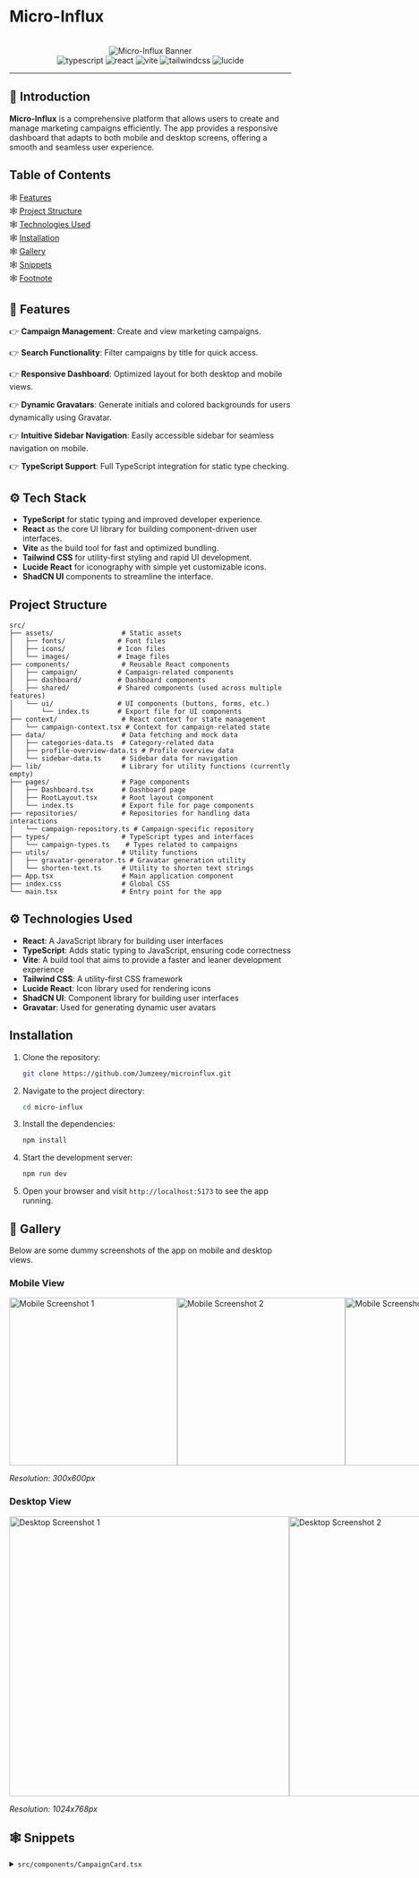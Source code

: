 # Micro-Influx

<div align="center">
  <br />
    <img src="https://dummyimage.com/600x200/000/fff&text=Micro-Influx" alt="Micro-Influx Banner">
  <br />
  
  <div>
    <img src="https://img.shields.io/badge/-Typescript-black?style=for-the-badge&logoColor=white&logo=typescript&color=3178C6" alt="typescript" />
    <img src="https://img.shields.io/badge/-React-black?style=for-the-badge&logoColor=white&logo=react&color=61DAFB" alt="react" />
    <img src="https://img.shields.io/badge/-Vite-black?style=for-the-badge&logoColor=white&logo=vite&color=646CFF" alt="vite" />
    <img src="https://img.shields.io/badge/-Tailwind_CSS-black?style=for-the-badge&logoColor=white&logo=tailwindcss&color=06B6D4" alt="tailwindcss" />
    <img src="https://img.shields.io/badge/-Lucide-black?style=for-the-badge&logoColor=white&logo=lucide" alt="lucide" />
  </div>
</div>

---

## 🤖 Introduction

**Micro-Influx** is a comprehensive platform that allows users to create and manage marketing campaigns efficiently. The app provides a responsive dashboard that adapts to both mobile and desktop screens, offering a smooth and seamless user experience.

## Table of Contents

🕸️ [Features](#features) </br>
🕸️ [Project Structure](#project-structure) </br>
🕸️ [Technologies Used](#technologies-used) </br>
🕸️ [Installation](#installation) </br>
🕸️ [Gallery](#gallery) </br>
🕸️ [Snippets](#snippets)  </br>
🕸️ [Footnote](#footnote)</br>

## 🔋 Features

👉 **Campaign Management**: Create and view marketing campaigns.

👉 **Search Functionality**: Filter campaigns by title for quick access.

👉 **Responsive Dashboard**: Optimized layout for both desktop and mobile views.

👉 **Dynamic Gravatars**: Generate initials and colored backgrounds for users dynamically using Gravatar.

👉 **Intuitive Sidebar Navigation**: Easily accessible sidebar for seamless navigation on mobile.

👉 **TypeScript Support**: Full TypeScript integration for static type checking.

## ⚙️ Tech Stack

- **TypeScript** for static typing and improved developer experience.
- **React** as the core UI library for building component-driven user interfaces.
- **Vite** as the build tool for fast and optimized bundling.
- **Tailwind CSS** for utility-first styling and rapid UI development.
- **Lucide React** for iconography with simple yet customizable icons.
- **ShadCN UI** components to streamline the interface.

## Project Structure

```
src/
├── assets/                 # Static assets
│   ├── fonts/             # Font files
│   ├── icons/             # Icon files
│   └── images/            # Image files
├── components/             # Reusable React components
│   ├── campaign/          # Campaign-related components
│   ├── dashboard/         # Dashboard components
│   ├── shared/            # Shared components (used across multiple features)
│   └── ui/                # UI components (buttons, forms, etc.)
│       └── index.ts       # Export file for UI components
├── context/                # React context for state management
│   └── campaign-context.tsx # Context for campaign-related state
├── data/                   # Data fetching and mock data
│   ├── categories-data.ts  # Category-related data
│   ├── profile-overview-data.ts # Profile overview data
│   └── sidebar-data.ts     # Sidebar data for navigation
├── lib/                    # Library for utility functions (currently empty)
├── pages/                  # Page components
│   ├── Dashboard.tsx       # Dashboard page
│   ├── RootLayout.tsx      # Root layout component
│   └── index.ts            # Export file for page components
├── repositories/           # Repositories for handling data interactions
│   └── campaign-repository.ts # Campaign-specific repository
├── types/                  # TypeScript types and interfaces
│   └── campaign-types.ts    # Types related to campaigns
├── utils/                  # Utility functions
│   ├── gravatar-generator.ts # Gravatar generation utility
│   └── shorten-text.ts     # Utility to shorten text strings
├── App.tsx                 # Main application component
├── index.css               # Global CSS
└── main.tsx                # Entry point for the app
```

## ⚙️ Technologies Used

- **React**: A JavaScript library for building user interfaces
- **TypeScript**: Adds static typing to JavaScript, ensuring code correctness
- **Vite**: A build tool that aims to provide a faster and leaner development experience
- **Tailwind CSS**: A utility-first CSS framework
- **Lucide React**: Icon library used for rendering icons
- **ShadCN UI**: Component library for building user interfaces
- **Gravatar**: Used for generating dynamic user avatars

## Installation

1. Clone the repository:

   ```bash
   git clone https://github.com/Jumzeey/microinflux.git
   ```

2. Navigate to the project directory:

   ```bash
   cd micro-influx
   ```

3. Install the dependencies:

   ```bash
   npm install
   ```

4. Start the development server:

   ```bash
   npm run dev
   ```

5. Open your browser and visit `http://localhost:5173` to see the app running.

## 📸 Gallery

Below are some dummy screenshots of the app on mobile and desktop views.

### Mobile View

<div style="display: flex; justify-content: space-between;">
  <img src="https://via.placeholder.com/300x600?text=Mobile+Screenshot+1" alt="Mobile Screenshot 1" width="300" />
  <img src="https://via.placeholder.com/300x600?text=Mobile+Screenshot+2" alt="Mobile Screenshot 2" width="300" />
  <img src="https://via.placeholder.com/300x600?text=Mobile+Screenshot+3" alt="Mobile Screenshot 3" width="300" />
  <img src="https://via.placeholder.com/300x600?text=Mobile+Screenshot+4" alt="Mobile Screenshot 4" width="300" />
</div>

_Resolution: 300x600px_

### Desktop View

<div style="display: flex; justify-content: space-between;">
  <img src="https://via.placeholder.com/1024x768?text=Desktop+Screenshot+1" alt="Desktop Screenshot 1" width="500" />
  <img src="https://via.placeholder.com/1024x768?text=Desktop+Screenshot+2" alt="Desktop Screenshot 2" width="500" />
</div>

_Resolution: 1024x768px_


## 🕸️ Snippets

<details>
<summary><code>src/components/CampaignCard.tsx</code></summary>

````tsx
import React from 'react';
import { getInitials, getBackgroundColor } from '@/utils/avatarUtils';

type CampaignCardProps = {
  title: string;
  budget: number;
  user: {
    name: string;
  };
};

const CampaignCard: React.FC<CampaignCardProps> = ({ title, budget, user }) => {
  const initials = getInitials(user.name);
  const backgroundColor = getBackgroundColor(user.name);

  return (
    <div className="p-4 shadow-lg bg-white rounded-lg">
      <div className="flex items-center">
        <div
          className="w-10 h-10 rounded-full text-white flex items-center justify-center"
          style={{ backgroundColor }}
        >
          {initials}
        </div>
        <h2 className="ml-4 text-xl font-bold">{title}</h2>
      </div>
      <p className="text-gray-600">Budget: ${budget}</p>
    </div>
  );
};

export default CampaignCard;
</details>
<details>
<summary><code>src/utils/avatarUtils.ts</code></summary>

````ts
export function getInitials(name: string): string {
  const initials = name
    .split(' ')
    .map((n) => n[0])
    .join('');
  return initials.toUpperCase();
}

export function getBackgroundColor(name: string): string {
  const colors = ['#FF5733', '#33FF57', '#3357FF', '#F333FF'];
  const charCodeSum = name
    .split('')
    .reduce((acc, char) => acc + char.charCodeAt(0), 0);
  return colors[charCodeSum % colors.length];
}
</details>



````
### Footnote
This project was built as a test given to Jumat Adeogun for the role of Frontend Engineer. Feel free to explore and learn from the codebase!